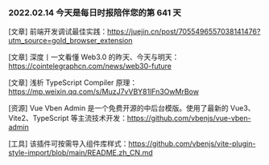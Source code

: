 ### 2022.02.14 今天是每日时报陪伴您的第 641 天

[文章] 前端开发调试最佳实践：<https://juejin.cn/post/7055496557038141476?utm_source=gold_browser_extension>

[文章] 深度丨一文看懂 Web3.0 的昨天、今天与明天：<https://cointelegraphcn.com/news/web30-future>

[文章] 浅析 TypeScript Compiler 原理：<https://mp.weixin.qq.com/s/MuzJ7vVBY81lFn3OwMrBow>

[资源] Vue Vben Admin 是一个免费开源的中后台模版。使用了最新的 Vue3、Vite2、TypeScript 等主流技术开发：<https://github.com/vbenjs/vue-vben-admin>

[工具] 该插件可按需导入组件库样式：<https://github.com/vbenjs/vite-plugin-style-import/blob/main/README.zh_CN.md>
